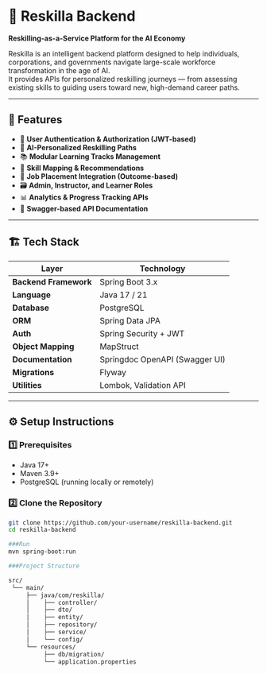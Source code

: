 # 🧠 Reskilla Backend
**Reskilling-as-a-Service Platform for the AI Economy**

Reskilla is an intelligent backend platform designed to help individuals, corporations, and governments navigate large-scale workforce transformation in the age of AI.  
It provides APIs for personalized reskilling journeys — from assessing existing skills to guiding users toward new, high-demand career paths.

---

## 🚀 Features

- 🔐 **User Authentication & Authorization (JWT-based)**
- 🧭 **AI-Personalized Reskilling Paths**
- 📚 **Modular Learning Tracks Management**
- 🧠 **Skill Mapping & Recommendations**
- 💼 **Job Placement Integration (Outcome-based)**
- 🗃️ **Admin, Instructor, and Learner Roles**
- 📊 **Analytics & Progress Tracking APIs**
- 🧾 **Swagger-based API Documentation**

---

## 🏗️ Tech Stack

| Layer | Technology |
|-------|-------------|
| **Backend Framework** | Spring Boot 3.x |
| **Language** | Java 17 / 21 |
| **Database** | PostgreSQL |
| **ORM** | Spring Data JPA |
| **Auth** | Spring Security + JWT |
| **Object Mapping** | MapStruct |
| **Documentation** | Springdoc OpenAPI (Swagger UI) |
| **Migrations** | Flyway |
| **Utilities** | Lombok, Validation API |

---

## ⚙️ Setup Instructions

### 1️⃣ Prerequisites
- Java 17+  
- Maven 3.9+  
- PostgreSQL (running locally or remotely)

### 2️⃣ Clone the Repository
```bash
git clone https://github.com/your-username/reskilla-backend.git
cd reskilla-backend

###Run
mvn spring-boot:run

###Project Structure

src/
 └── main/
     ├── java/com/reskilla/
     │    ├── controller/
     │    ├── dto/
     │    ├── entity/
     │    ├── repository/
     │    ├── service/
     │    └── config/
     └── resources/
          ├── db/migration/
          └── application.properties


